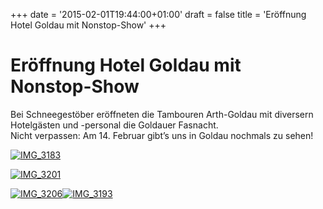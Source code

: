 +++
date = '2015-02-01T19:44:00+01:00'
draft = false
title = 'Eröffnung Hotel Goldau mit Nonstop-Show'
+++

# Eröffnung Hotel Goldau mit Nonstop-Show

Bei Schneegestöber eröffneten die Tambouren Arth-Goldau mit diversern Hotelgästen und -personal die Goldauer Fasnacht.  
Nicht verpassen: Am 14. Februar gibt’s uns in Goldau nochmals zu sehen!

[![IMG_3183](http://tambourenarthgoldau.ch/wp-content/uploads/2015/02/IMG_3183-300x225.jpg)](http://tambourenarthgoldau.ch/wp-content/uploads/2015/02/IMG_3183.jpg)

[![IMG_3201](http://tambourenarthgoldau.ch/wp-content/uploads/2015/02/IMG_3201-300x225.jpg)](http://tambourenarthgoldau.ch/wp-content/uploads/2015/02/IMG_3201.jpg)

[![IMG_3206](http://tambourenarthgoldau.ch/wp-content/uploads/2015/02/IMG_3206-300x225.jpg)](http://tambourenarthgoldau.ch/wp-content/uploads/2015/02/IMG_3206.jpg)[![IMG_3193](http://tambourenarthgoldau.ch/wp-content/uploads/2015/02/IMG_3193-300x225.jpg)](http://tambourenarthgoldau.ch/wp-content/uploads/2015/02/IMG_3193.jpg)
